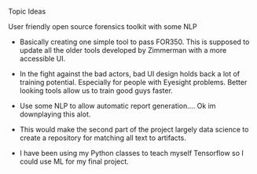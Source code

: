 Topic Ideas

User friendly open source forensics toolkit with some NLP

- Basically creating one simple tool to pass FOR350. This is supposed to update all the older tools developed by Zimmerman with a more accessible UI.
  
- In the fight against the bad actors, bad UI design holds back a lot of training potential. Especially for people with Eyesight problems. Better looking tools allow us to train good guys faster.
  
- Use some NLP to allow automatic report generation.... Ok im downplaying this alot.
  
- This would make the second part of the project largely data science to create a repository for matching all text to artifacts.
  
- I have been using my Python classes to teach myself Tensorflow so I could use ML for my final project.

